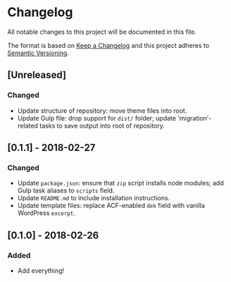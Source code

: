 # Changelog
All notable changes to this project will be documented in this file.

The format is based on [Keep a Changelog](http://keepachangelog.com/) and this project adheres to [Semantic Versioning](http://semver.org/).

## [Unreleased]
### Changed
- Update structure of repository: move theme files into root.
- Update Gulp file: drop support for `dist/` folder; update 'migration'-related tasks to save output into root of repository.

## [0.1.1] - 2018-02-27
### Changed
- Update `package.json`: ensure that `zip` script installs node modules; add Gulp task aliases to `scripts` field.
- Update `README.md` to include installation instructions.
- Update template files: replace ACF-enabled `dek` field with vanilla WordPress `excerpt`.

## [0.1.0] - 2018-02-26
### Added
- Add everything!
